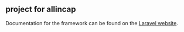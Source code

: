 ## project for allincap

Documentation for the framework can be found on the [Laravel website](http://laravel.com/docs).

